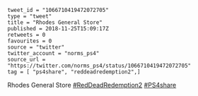 ```
tweet_id = "1066710419472072705"
type = "tweet"
title = "Rhodes General Store"
published = 2018-11-25T15:09:17Z
retweets = 0
favourites = 0
source = "twitter"
twitter_account = "norms_ps4"
source_url = "https://twitter.com/norms_ps4/status/1066710419472072705"
tag = [ "ps4share", "reddeadredemption2",]
```

Rhodes General Store [#RedDeadRedemption2](/tags/reddeadredemption2/) [#PS4share](/tags/ps4share/)

<p class='image'><img src='http://mnf.m17s.net/2018/11/25/Ds23ePHXgAEflca.jpg' alt=''></p>

